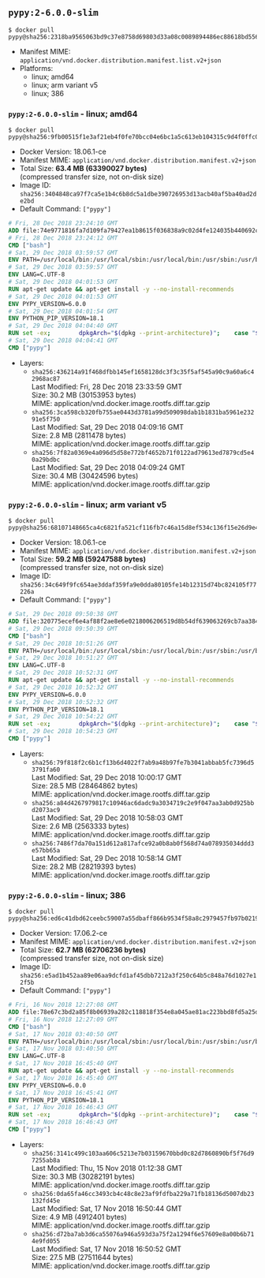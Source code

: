 ## `pypy:2-6.0.0-slim`

```console
$ docker pull pypy@sha256:2318ba9565063bd9c37e8758d69803d33a08c0089894486ec88618bd55685d91
```

-	Manifest MIME: `application/vnd.docker.distribution.manifest.list.v2+json`
-	Platforms:
	-	linux; amd64
	-	linux; arm variant v5
	-	linux; 386

### `pypy:2-6.0.0-slim` - linux; amd64

```console
$ docker pull pypy@sha256:9fb00515f1e3af21eb4f0fe70bcc04e6bc1a5c613eb104315c9d4f0ffc0f93d4
```

-	Docker Version: 18.06.1-ce
-	Manifest MIME: `application/vnd.docker.distribution.manifest.v2+json`
-	Total Size: **63.4 MB (63390027 bytes)**  
	(compressed transfer size, not on-disk size)
-	Image ID: `sha256:3404848ca97f7ca5e1b4c6b8dc5a1dbe390726953d13acb40af5ba40ad2de2bd`
-	Default Command: `["pypy"]`

```dockerfile
# Fri, 28 Dec 2018 23:24:10 GMT
ADD file:74e9771816fa7d109fa79427ea1b8615f036838a9c02d4fe124035b440692cfd in / 
# Fri, 28 Dec 2018 23:24:12 GMT
CMD ["bash"]
# Sat, 29 Dec 2018 03:59:57 GMT
ENV PATH=/usr/local/bin:/usr/local/sbin:/usr/local/bin:/usr/sbin:/usr/bin:/sbin:/bin
# Sat, 29 Dec 2018 03:59:57 GMT
ENV LANG=C.UTF-8
# Sat, 29 Dec 2018 04:01:53 GMT
RUN apt-get update && apt-get install -y --no-install-recommends 		ca-certificates 		libexpat1 		libffi6 		libgdbm3 		libsqlite3-0 	&& rm -rf /var/lib/apt/lists/*
# Sat, 29 Dec 2018 04:01:53 GMT
ENV PYPY_VERSION=6.0.0
# Sat, 29 Dec 2018 04:01:54 GMT
ENV PYTHON_PIP_VERSION=18.1
# Sat, 29 Dec 2018 04:04:40 GMT
RUN set -ex; 		dpkgArch="$(dpkg --print-architecture)"; 	case "${dpkgArch##*-}" in 		amd64) pypyArch='linux64'; sha256='6cbf942ba7c90f504d8d6a2e45d4244e3bf146c8722d64e9410b85eac6b5af67' ;; 		armel) pypyArch='linux-armel'; sha256='924ca3f90aa28e8961859508c25752c95253b842318a0f267267ffe90f56a916' ;; 		i386) pypyArch='linux32'; sha256='ad1082d4328ae8f32617b14628648583b82b6d29df3aa42b97bd1853c08c4bc8' ;; 		*) echo >&2 "error: current architecture ($dpkgArch) does not have a corresponding PyPy $PYPY_VERSION binary release"; exit 1 ;; 	esac; 		fetchDeps=' 		bzip2 		wget 	'; 	apt-get update && apt-get install -y $fetchDeps --no-install-recommends && rm -rf /var/lib/apt/lists/*; 		wget -O pypy.tar.bz2 "https://bitbucket.org/pypy/pypy/downloads/pypy2-v${PYPY_VERSION}-${pypyArch}.tar.bz2"; 	echo "$sha256 *pypy.tar.bz2" | sha256sum -c; 	tar -xjC /usr/local --strip-components=1 -f pypy.tar.bz2; 	find /usr/local/lib-python -depth -type d -a \( -name test -o -name tests \) -exec rm -rf '{}' +; 	rm pypy.tar.bz2; 		pypy --version; 		wget -O get-pip.py 'https://bootstrap.pypa.io/get-pip.py'; 		pypy get-pip.py 		--disable-pip-version-check 		--no-cache-dir 		"pip==$PYTHON_PIP_VERSION" 	; 	pip --version; 		rm -f get-pip.py; 		apt-get purge -y --auto-remove $fetchDeps
# Sat, 29 Dec 2018 04:04:41 GMT
CMD ["pypy"]
```

-	Layers:
	-	`sha256:436214a91f468dfbb145ef1658128dc3f3c35f5af545a90c9a60a6c42968ac87`  
		Last Modified: Fri, 28 Dec 2018 23:33:59 GMT  
		Size: 30.2 MB (30153953 bytes)  
		MIME: application/vnd.docker.image.rootfs.diff.tar.gzip
	-	`sha256:3ca598cb320fb755ae0443d3781a99d509098dab1b1831ba5961e23291e5f750`  
		Last Modified: Sat, 29 Dec 2018 04:09:16 GMT  
		Size: 2.8 MB (2811478 bytes)  
		MIME: application/vnd.docker.image.rootfs.diff.tar.gzip
	-	`sha256:7f82a0369e4a096d5d58e772bf4652b71f0122ad79613ed7879cd5e40a29bdbc`  
		Last Modified: Sat, 29 Dec 2018 04:09:24 GMT  
		Size: 30.4 MB (30424596 bytes)  
		MIME: application/vnd.docker.image.rootfs.diff.tar.gzip

### `pypy:2-6.0.0-slim` - linux; arm variant v5

```console
$ docker pull pypy@sha256:68107148665ca4c6821fa521cf116fb7c46a15d8ef534c136f15e26d9e4baa41
```

-	Docker Version: 18.06.1-ce
-	Manifest MIME: `application/vnd.docker.distribution.manifest.v2+json`
-	Total Size: **59.2 MB (59247588 bytes)**  
	(compressed transfer size, not on-disk size)
-	Image ID: `sha256:34c649f9fc654ae3ddaf359fa9e0dda80105fe14b12315d74bc824105f77226a`
-	Default Command: `["pypy"]`

```dockerfile
# Sat, 29 Dec 2018 09:50:38 GMT
ADD file:320775ecef6e4af88f2ae8e6e0218006206519d8b54df639063269cb7aa38441 in / 
# Sat, 29 Dec 2018 09:50:39 GMT
CMD ["bash"]
# Sat, 29 Dec 2018 10:51:26 GMT
ENV PATH=/usr/local/bin:/usr/local/sbin:/usr/local/bin:/usr/sbin:/usr/bin:/sbin:/bin
# Sat, 29 Dec 2018 10:51:27 GMT
ENV LANG=C.UTF-8
# Sat, 29 Dec 2018 10:52:31 GMT
RUN apt-get update && apt-get install -y --no-install-recommends 		ca-certificates 		libexpat1 		libffi6 		libgdbm3 		libsqlite3-0 	&& rm -rf /var/lib/apt/lists/*
# Sat, 29 Dec 2018 10:52:32 GMT
ENV PYPY_VERSION=6.0.0
# Sat, 29 Dec 2018 10:52:32 GMT
ENV PYTHON_PIP_VERSION=18.1
# Sat, 29 Dec 2018 10:54:22 GMT
RUN set -ex; 		dpkgArch="$(dpkg --print-architecture)"; 	case "${dpkgArch##*-}" in 		amd64) pypyArch='linux64'; sha256='6cbf942ba7c90f504d8d6a2e45d4244e3bf146c8722d64e9410b85eac6b5af67' ;; 		armel) pypyArch='linux-armel'; sha256='924ca3f90aa28e8961859508c25752c95253b842318a0f267267ffe90f56a916' ;; 		i386) pypyArch='linux32'; sha256='ad1082d4328ae8f32617b14628648583b82b6d29df3aa42b97bd1853c08c4bc8' ;; 		*) echo >&2 "error: current architecture ($dpkgArch) does not have a corresponding PyPy $PYPY_VERSION binary release"; exit 1 ;; 	esac; 		fetchDeps=' 		bzip2 		wget 	'; 	apt-get update && apt-get install -y $fetchDeps --no-install-recommends && rm -rf /var/lib/apt/lists/*; 		wget -O pypy.tar.bz2 "https://bitbucket.org/pypy/pypy/downloads/pypy2-v${PYPY_VERSION}-${pypyArch}.tar.bz2"; 	echo "$sha256 *pypy.tar.bz2" | sha256sum -c; 	tar -xjC /usr/local --strip-components=1 -f pypy.tar.bz2; 	find /usr/local/lib-python -depth -type d -a \( -name test -o -name tests \) -exec rm -rf '{}' +; 	rm pypy.tar.bz2; 		pypy --version; 		wget -O get-pip.py 'https://bootstrap.pypa.io/get-pip.py'; 		pypy get-pip.py 		--disable-pip-version-check 		--no-cache-dir 		"pip==$PYTHON_PIP_VERSION" 	; 	pip --version; 		rm -f get-pip.py; 		apt-get purge -y --auto-remove $fetchDeps
# Sat, 29 Dec 2018 10:54:23 GMT
CMD ["pypy"]
```

-	Layers:
	-	`sha256:79f818f2c6b1cf13b6d4022f7ab9a48b97fe7b3041abbab5fc7396d53791fa60`  
		Last Modified: Sat, 29 Dec 2018 10:00:17 GMT  
		Size: 28.5 MB (28464862 bytes)  
		MIME: application/vnd.docker.image.rootfs.diff.tar.gzip
	-	`sha256:a84d4267979817c10946ac6dadc9a3034719c2e9f047aa3ab0d925bbd2073ac9`  
		Last Modified: Sat, 29 Dec 2018 10:58:03 GMT  
		Size: 2.6 MB (2563333 bytes)  
		MIME: application/vnd.docker.image.rootfs.diff.tar.gzip
	-	`sha256:7486f7da70a151d612a817afce92a0b8ab0f568d74a078935034ddd3e57bb65a`  
		Last Modified: Sat, 29 Dec 2018 10:58:14 GMT  
		Size: 28.2 MB (28219393 bytes)  
		MIME: application/vnd.docker.image.rootfs.diff.tar.gzip

### `pypy:2-6.0.0-slim` - linux; 386

```console
$ docker pull pypy@sha256:ed6c41dbd62ceebc59007a55dbaff866b9534f58a8c2979457fb97b02199fd47
```

-	Docker Version: 17.06.2-ce
-	Manifest MIME: `application/vnd.docker.distribution.manifest.v2+json`
-	Total Size: **62.7 MB (62706236 bytes)**  
	(compressed transfer size, not on-disk size)
-	Image ID: `sha256:e5ad1b452aa89e06aa9dcfd1af45dbb7212a3f250c64b5c848a76d1027e12f5b`
-	Default Command: `["pypy"]`

```dockerfile
# Fri, 16 Nov 2018 12:27:08 GMT
ADD file:78e67c3bd2a85f8b06939a282c118818f354e8a045ae81ac223bbd8fd5a25ded in / 
# Fri, 16 Nov 2018 12:27:09 GMT
CMD ["bash"]
# Sat, 17 Nov 2018 03:40:50 GMT
ENV PATH=/usr/local/bin:/usr/local/sbin:/usr/local/bin:/usr/sbin:/usr/bin:/sbin:/bin
# Sat, 17 Nov 2018 03:40:50 GMT
ENV LANG=C.UTF-8
# Sat, 17 Nov 2018 16:45:40 GMT
RUN apt-get update && apt-get install -y --no-install-recommends 		ca-certificates 		libexpat1 		libffi6 		libgdbm3 		libsqlite3-0 	&& rm -rf /var/lib/apt/lists/*
# Sat, 17 Nov 2018 16:45:40 GMT
ENV PYPY_VERSION=6.0.0
# Sat, 17 Nov 2018 16:45:41 GMT
ENV PYTHON_PIP_VERSION=18.1
# Sat, 17 Nov 2018 16:46:43 GMT
RUN set -ex; 		dpkgArch="$(dpkg --print-architecture)"; 	case "${dpkgArch##*-}" in 		amd64) pypyArch='linux64'; sha256='6cbf942ba7c90f504d8d6a2e45d4244e3bf146c8722d64e9410b85eac6b5af67' ;; 		armel) pypyArch='linux-armel'; sha256='924ca3f90aa28e8961859508c25752c95253b842318a0f267267ffe90f56a916' ;; 		i386) pypyArch='linux32'; sha256='ad1082d4328ae8f32617b14628648583b82b6d29df3aa42b97bd1853c08c4bc8' ;; 		*) echo >&2 "error: current architecture ($dpkgArch) does not have a corresponding PyPy $PYPY_VERSION binary release"; exit 1 ;; 	esac; 		fetchDeps=' 		bzip2 		wget 	'; 	apt-get update && apt-get install -y $fetchDeps --no-install-recommends && rm -rf /var/lib/apt/lists/*; 		wget -O pypy.tar.bz2 "https://bitbucket.org/pypy/pypy/downloads/pypy2-v${PYPY_VERSION}-${pypyArch}.tar.bz2"; 	echo "$sha256 *pypy.tar.bz2" | sha256sum -c; 	tar -xjC /usr/local --strip-components=1 -f pypy.tar.bz2; 	find /usr/local/lib-python -depth -type d -a \( -name test -o -name tests \) -exec rm -rf '{}' +; 	rm pypy.tar.bz2; 		pypy --version; 		wget -O get-pip.py 'https://bootstrap.pypa.io/get-pip.py'; 		pypy get-pip.py 		--disable-pip-version-check 		--no-cache-dir 		"pip==$PYTHON_PIP_VERSION" 	; 	pip --version; 		rm -f get-pip.py; 		apt-get purge -y --auto-remove $fetchDeps
# Sat, 17 Nov 2018 16:46:43 GMT
CMD ["pypy"]
```

-	Layers:
	-	`sha256:3141c499c103aa606c5213e7b03159670bbd0c82d7860890bf5f76d97255ab8a`  
		Last Modified: Thu, 15 Nov 2018 01:12:38 GMT  
		Size: 30.3 MB (30282191 bytes)  
		MIME: application/vnd.docker.image.rootfs.diff.tar.gzip
	-	`sha256:0da65fa46cc3493cb4c48c8e23af9fdfba229a71fb18136d5007db23132fd45e`  
		Last Modified: Sat, 17 Nov 2018 16:50:44 GMT  
		Size: 4.9 MB (4912401 bytes)  
		MIME: application/vnd.docker.image.rootfs.diff.tar.gzip
	-	`sha256:d72ba7ab3d6ca55076a946a593d3a75f2a1294f6e57609e8a00b6b714e9fd055`  
		Last Modified: Sat, 17 Nov 2018 16:50:52 GMT  
		Size: 27.5 MB (27511644 bytes)  
		MIME: application/vnd.docker.image.rootfs.diff.tar.gzip
